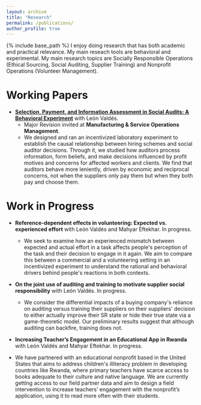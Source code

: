 ```yaml
---
layout: archive
title: "Research"
permalink: /publications/
author_profile: true
---
```


{% include base_path %}
I enjoy doing research that has both academic and practical relevance. My main reseach tools are behavioral and experimental. My main research topics are Socially Responsible Operations (Ethical Sourcing, Social Auditing, Supplier Training) and Nonprofit Operations (Volunteer Management).

# **Working Papers**
* [**Selection, Payment, and Information Assessment in Social Audits: A Behavioral Experiment**](https://papers.ssrn.com/sol3/papers.cfm?abstract_id=4733385) with León Valdés. 
  * Major Revision invited at **Manufacturing & Service Operations Management**.
    <!-- <span style="color: orange;">Finalist, POMS College of Service Operations Management (CSOM) Best Student Paper, 2024.</span>%} -->
  * We designed and ran an incentivized laboratory experiment to establish the causal relationship between hiring schemes and social auditor decisions. Through it, we studied how auditors process information, form beliefs, and make decisions influenced by profit motives and concerns for affected workers and clients. We find that auditors behave more leniently, driven by economic and reciprocal concerns, not when the suppliers only pay them but when they both pay and choose them. 
  
# **Work in Progress**

* **Reference-dependent effects in volunteering: Expected vs. experienced effort** with León Valdés and Mahyar Eftekhar. In progress. <!-- [[Slides]](https://tcui-pitt.github.io/files/Ratings_INFORMS23.pptx) -->
  * We seek to examine how an experienced mismatch between expected and actual effort in a task affects people's perception of the task and their decision to engage in it again. We aim to compare this between a commercial and a volunteering setting in an incentivized experiment to understand the rational and behavioral drivers behind people's reactions in both contexts.  
 
* **On the joint use of auditing and training to motivate supplier social responsibility** with León Valdés. In progress. <!-- [[Slides]](https://tcui-pitt.github.io/files/Ratings_INFORMS23.pptx) -->
  * We consider the differential impacts of a buying company's reliance on auditing versus training their suppliers on their suppliers' decision to either actually improve their SR state or hide their true state via a game-theoretic model. Our preliminary results suggest that although auditing can backfire, training does not.
 
* **Increasing Teacher’s Engagement in an Educational App in Rwanda** with León Valdés and Mahyar Eftekhar. In progress.
 * We have partnered with an educational nonprofit based in the United States that aims to address children's illiteracy problem in developing countries like Rwanda, where primary teachers have scarce access to books adequate to their culture and native language. We are currently getting access to our field partner data and aim to design a field intervention to increase teachers’ engagement with the nonprofit’s application, using it to read more often with their students. 


<!--# **Early Stage Projects** Eventually: * Increasing Teachers' engagement in an educational app * Value Engineering to increase awareness of usefulness of designing for the bottom of the pyramid * Elder vs Infant care flexibility biases in executive decision making -->
